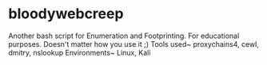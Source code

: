 # bloodywebcreep
Another bash script for Enumeration and Footprinting. For educational purposes. Doesn't matter how you use it ;) 
Tools used~ proxychains4, cewl, dmitry, nslookup
Environments~ Linux, Kali
